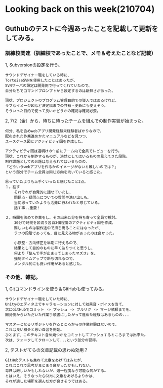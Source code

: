 # Looking back on this week(210704)
## Guthubのテストに今週あったことを記載して更新をしてみる。

### 訓練校関連（訓練校であったことで、メモ＆考えたことなど記載）

1,  Subversionの設定を行う。

    サウンドデザイナー職をしている時に、
    TortoiseSVNを使用したことはあったが、
    SVNサーバの設定は開発側で行ってくれていたので、
    自分たちでコマンドプロンプトから設定するのは新鮮さがあった。

    現状、プロジェクトのプログラム管理目的での導入ではあるけれど、
    ラフなイメージ図など決定稿までの共有・更新にも使えそう。
    そういった目的で使って良いかどうかの確認は確認必要。

2,  7/2（金）から、待ちに待ったチームを組んでの制作実習が始まった。

    何分、私を含めwebアプリ開発経験未経験者ばかりなので、
    配布された作業進めかたマニュアルなどを見つつ、
    ユースケース図とアクティビティ図を作成した。

    アクティビティ図は週明けの午前にチーム内で全員でレビューを行う。
    現状、これから制作するものが、漠然としてはいるものの見えてきた段階。
    制作課題としてのお題は与えられてはいるものの、    
    「どういうwebアプリを作るかのイメージがないと難しいのでは？」
    という部分でチーム全員は同じ方向を向いていると感じた。

    思っていたよりも上手くいったと感じたこと2点。
    １，話す
        それぞれが自発的に話せていたし、
        問題点・疑問点についての質問や洗い出しも、
        当初思っていたよりも活発に行われたと感じている。
        話す事..重要！

    ２，時間を決めて作業をし、その出来た分を持ち寄って全員で検討。
        30分で時間を区切り各自3個程度のアクティビティ図を作成。
        難しいものは製作途中で持ち寄ることにはなったが、
        ラフの段階であっても、目に見える物があったのは良かった。

        小修整・方向修正を早期に行えるので、
        結果として目的のものに早く辿りつくと思うし、
        何より「悩んで手が止まってしまったマズさ」を、
        強制タイムアップで断ち切れるので、
        メンタル的にも良い作用があると感じた。

### その他、雑記。

1,  Gitコマンドラインを使う＆GitHubも使ってみる。

    サウンドデザイナー職をしていた時に、
    Unityのエディタ上でキャラモーションに対して効果音・ボイスを当て、
    次にGitHubでコミット -> プッシュ -> プルリク -> マージ依頼までを、
    開発側からいただいた作業手順書にしたがって進めた経験はあるものの...

    マスターとなるリポジトリを作るところからの作業経験はないので、
    これは良い機会と思い自習を開始。
    ひとまず、このテキスト含め幾つかをコミットしてプッシュするところまでは出来た。
    次は、フォークしてクローンして...という部分の習得。

2,  テストがてらの文章記載の思わぬ効用？

    GitHubテストも兼ねて文章をあげてはみたが、
    これはこれで思考がまとまり良かったかもしれない。
    毎日は厳しいかもしれないが、週一程度なら可能な気がする。
    とはいえ、そうなったらGitに文章をあげるよりかは、
    それが適した場所を選んだ方が良さそうではある。       